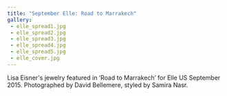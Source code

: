 ```yaml
---
title: "September Elle: Road to Marrakech"
gallery:
 - elle_spread1.jpg
 - elle_spread2.jpg
 - elle_spread3.jpg
 - elle_spread4.jpg
 - elle_spread5.jpg
 - elle_cover.jpg
---
```

Lisa Eisner's jewelry featured in ‘Road to Marrakech’ for Elle US September 2015.
Photographed by David Bellemere, styled by Samira Nasr.
